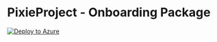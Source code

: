 # PixieProject - Onboarding Package
[![Deploy to Azure](https://aka.ms/deploytoazurebutton)](https://portal.azure.com/#create/Microsoft.Template/uri/https%3A%2F%2Fraw.githubusercontent.com%2FSentorSecurity%2FPixieProject%2Fmain%2FMSSDeploy.json)
